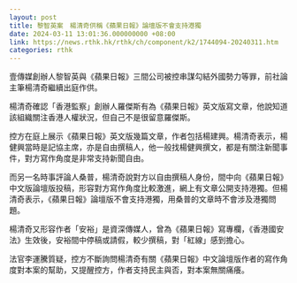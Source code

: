 ```yaml
---
layout: post
title: 黎智英案　楊清奇供稱《蘋果日報》論壇版不會支持港獨
date: 2024-03-11 13:01:36.000000000 +08:00
link: https://news.rthk.hk/rthk/ch/component/k2/1744094-20240311.htm
categories: rthk
---
```


壹傳媒創辦人黎智英與《蘋果日報》三間公司被控串謀勾結外國勢力等罪，前社論主筆楊清奇繼續出庭作供。

楊清奇確認「香港監察」創辦人羅傑斯有為《蘋果日報》英文版寫文章，他說知道該組織關注香港人權狀況，但自己不是很留意羅傑斯。

控方在庭上展示《蘋果日報》英文版幾篇文章，作者包括楊建興。楊清奇表示，楊健興當時是記協主席，亦是自由撰稿人，他一般找楊健興撰文，都是有關注新聞事件，對方寫作角度是非常支持新聞自由。

而另一名時事評論人桑普，楊清奇說對方以自由撰稿人身份，間中向《蘋果日報》中文版論壇版投稿，形容對方寫作角度比較激進，網上有文章公開支持港獨。但楊清奇表示，《蘋果日報》論壇版不會支持港獨，用桑普的文章時不會涉及港獨問題。

楊清奇又形容作者「安裕」是資深傳媒人，曾為《蘋果日報》寫專欄，《香港國安法》生效後，安裕間中停稿或請假，較少撰稿，對「紅線」感到擔心。

法官李運騰質疑，控方不斷詢問楊清奇有關《蘋果日報》中文論壇版作者的寫作角度對本案的幫助，又提醒控方，作者支持民主與否，對本案無關痛癢。
